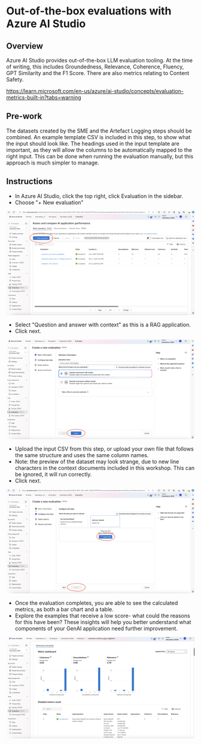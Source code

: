 # Out-of-the-box evaluations with Azure AI Studio

## Overview

Azure AI Studio provides out-of-the-box LLM evaluation tooling. At the time of writing, this includes Groundedness, Relevance, Coherence, Fluency, GPT Similarity and the F1 Score. There are also metrics relating to Content Safety.

https://learn.microsoft.com/en-us/azure/ai-studio/concepts/evaluation-metrics-built-in?tabs=warning

## Pre-work

The datasets created by the SME and the Artefact Logging steps should be combined. An example template CSV is included in this step, to show what the input should look like. The headings used in the input template are important, as they will allow the columns to be automatically mapped to the right input. This can be done when running the evaluation manually, but this approach is much simpler to manage.

## Instructions

- In Azure AI Studio, click the top right, click Evaluation in the sidebar.
- Choose "+ New evaluation"

![Example Image](Images/NewEvaluation.png)

- Select "Question and answer with context" as this is a RAG application.
- Click next.

![Example Image](Images/QandAWithContext.png)

- Upload the input CSV from this step, or upload your own file that follows the same structure and uses the same column names.
- Note: the preview of the dataset may look strange, due to new line characters in the context documents included in this workshop. This can be ignored, it will run correctly.
- Click next.

![Example Image](Images/UploadFile.png)

- Once the evaluation completes, you are able to see the calculated metrics, as both a bar chart and a table.
- Explore the examples that receive a low score- what could the reasons for this have been? These insights will help you better understand what components of your GenAI application need further improvement.

![Example Image](Images/EvaluationResults.png)
